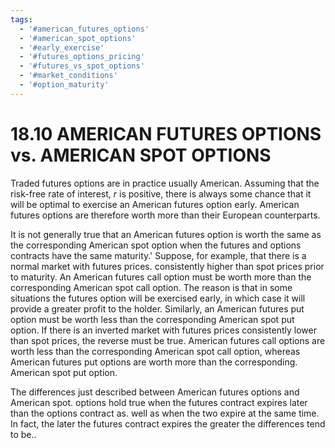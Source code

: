 ```yaml
---
tags:
  - '#american_futures_options'
  - '#american_spot_options'
  - '#early_exercise'
  - '#futures_options_pricing'
  - '#futures_vs_spot_options'
  - '#market_conditions'
  - '#option_maturity'
---
```

# 18.10 AMERICAN FUTURES OPTIONS vs. AMERICAN SPOT OPTIONS  

Traded futures options are in practice usually American. Assuming that the risk-free rate of interest, $r$ is positive, there is always some chance that it will be optimal to exercise an American futures option early. American futures options are therefore worth more than their European counterparts.  

It is not generally true that an American futures option is worth the same as the corresponding American spot option when the futures and options contracts have the same maturity.' Suppose, for example, that there is a normal market with futures prices. consistently higher than spot prices prior to maturity. An American futures call option must be worth more than the corresponding American spot call option. The reason is that in some situations the futures option will be exercised early, in which case it will provide a greater profit to the holder. Similarly, an American futures put option must be worth less than the corresponding American spot put option. If there is an inverted market with futures prices consistently lower than spot prices, the reverse must be true. American futures call options are worth less than the corresponding American spot call option, whereas American futures put options are worth more than the corresponding. American spot put option.  

The differences just described between American futures options and American spot. options hold true when the futures contract expires later than the options contract as. well as when the two expire at the same time. In fact, the later the futures contract expires the greater the differences tend to be..  
